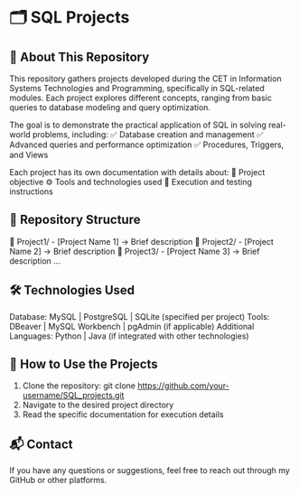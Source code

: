 # 🗂 SQL Projects

## 📌 About This Repository
This repository gathers projects developed during the CET in Information Systems Technologies and Programming, specifically in SQL-related modules.
Each project explores different concepts, ranging from basic queries to database modeling and query optimization.

The goal is to demonstrate the practical application of SQL in solving real-world problems, including:
✅ Database creation and management
✅ Advanced queries and performance optimization
✅ Procedures, Triggers, and Views

Each project has its own documentation with details about:
📂 Project objective
⚙ Tools and technologies used
📝 Execution and testing instructions


## 📖 Repository Structure
📂 Project1/ - [Project Name 1] → Brief description
📂 Project2/ - [Project Name 2] → Brief description
📂 Project3/ - [Project Name 3] → Brief description
...


## 🛠 Technologies Used
Database: MySQL | PostgreSQL | SQLite (specified per project)
Tools: DBeaver | MySQL Workbench | pgAdmin (if applicable)
Additional Languages: Python | Java (if integrated with other technologies)


## 🚀 How to Use the Projects
1. Clone the repository: git clone https://github.com/your-username/SQL_projects.git
2. Navigate to the desired project directory
3. Read the specific documentation for execution details

   
## 📬 Contact
If you have any questions or suggestions, feel free to reach out through my GitHub or other platforms.

